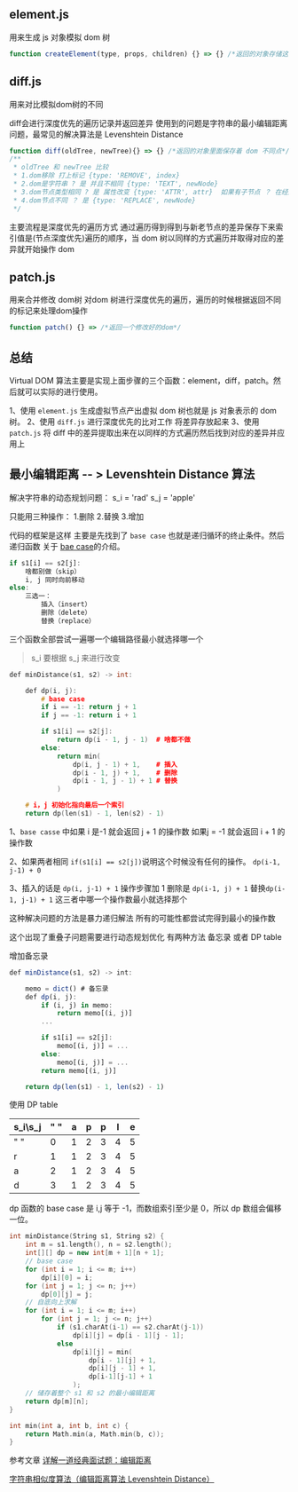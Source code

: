 ## element.js
用来生成 js 对象模拟 dom 树
~~~js
function createElement(type, props, children) {} => {} /*返回的对象存储这 模拟的dom树*/
~~~
## diff.js
用来对比模拟dom树的不同

diff会进行深度优先的遍历记录并返回差异
使用到的问题是字符串的最小编辑距离问题，最常见的解决算法是  Levenshtein Distance
~~~js
function diff(oldTree, newTree){} => {} /*返回的对象里面保存着 dom 不同点*/
/**
 * oldTree 和 newTree 比较
 * 1.dom移除 打上标记 {type: 'REMOVE', index}
 * 2.dom是字符串 ? 是 并且不相同 {type: 'TEXT', newNode}
 * 3.dom节点类型相同 ? 是 属性改变 {type: 'ATTR', attr}  如果有子节点 ？ 在经历 1->4 的步骤
 * 4.dom节点不同 ？ 是 {type: 'REPLACE', newNode}
 */
~~~

主要流程是深度优先的遍历方式 通过遍历得到得到与新老节点的差异保存下来索引值是(节点深度优先)遍历的顺序，当 dom 树以同样的方式遍历并取得对应的差异就开始操作 dom 


## patch.js
用来合并修改 dom树
对dom 树进行深度优先的遍历，遍历的时候根据返回不同的标记来处理dom操作
~~~js
function patch() {} => /*返回一个修改好的dom*/
~~~


## 总结 

Virtual DOM 算法主要是实现上面步骤的三个函数：element，diff，patch。然后就可以实际的进行使用。

1、使用 `element.js` 生成虚拟节点产出虚拟 dom 树也就是 js 对象表示的 dom 树。
2、使用 `diff.js` 进行深度优先的比对工作 将差异存放起来
3、使用 `patch.js` 将 diff 中的差异提取出来在以同样的方式遍历然后找到对应的差异并应用上

## 最小编辑距离 -- > Levenshtein Distance 算法

解决字符串的动态规划问题：
s_i = 'rad'
s_j = 'apple'

只能用三种操作： 1.删除 2.替换 3.增加

代码的框架是这样 主要是先找到了 `base case` 也就是递归循环的终止条件。然后递归函数 关于 [bae case](https://akaedu.github.io/book/ch05s03.html)的介绍。
~~~js
if s1[i] == s2[j]:
    啥都别做（skip）
    i, j 同时向前移动
else:
    三选一：
        插入（insert）
        删除（delete）
        替换（replace）
~~~
三个函数全部尝试一遍哪一个编辑路径最小就选择哪一个
> s_i 要根据 s_j 来进行改变
~~~ c++
def minDistance(s1, s2) -> int:

    def dp(i, j):
        # base case
        if i == -1: return j + 1
        if j == -1: return i + 1

        if s1[i] == s2[j]:
            return dp(i - 1, j - 1)  # 啥都不做
        else:
            return min(
                dp(i, j - 1) + 1,    # 插入
                dp(i - 1, j) + 1,    # 删除
                dp(i - 1, j - 1) + 1 # 替换
            )

    # i，j 初始化指向最后一个索引
    return dp(len(s1) - 1, len(s2) - 1)
~~~
1、`base casse` 中如果 i 是-1 就会返回 j + 1 的操作数 如果j = -1 就会返回 i + 1 的操作数

2、如果两者相同 `if(s1[i] == s2[j])`说明这个时候没有任何的操作。 `dp(i-1, j-1) + 0`

3、插入的话是 `dp(i, j-1) + 1` 操作步骤加 1  删除是 `dp(i-1, j) + 1` 替换`dp(i-1, j-1) + 1` 这三者中哪一个操作数最小就选择那个

这种解决问题的方法是暴力递归解法 所有的可能性都尝试完得到最小的操作数

这个出现了重叠子问题需要进行动态规划优化 有两种方法 备忘录 或者 DP table

增加备忘录
~~~js
def minDistance(s1, s2) -> int:

    memo = dict() # 备忘录
    def dp(i, j):
        if (i, j) in memo: 
            return memo[(i, j)]
        ...

        if s1[i] == s2[j]:
            memo[(i, j)] = ...  
        else:
            memo[(i, j)] = ...
        return memo[(i, j)]

    return dp(len(s1) - 1, len(s2) - 1)
~~~

使用 DP table

| s_i\s_j | "  " | a    | p    | p    | l    | e    |
| ---- | :--- | ---- | ---- | ---- | ---- | ---- |
| "  " | 0    | 1    | 2    | 3    | 4    | 5    |
| r    | 1    | 1    | 2    | 3    | 4    | 5    |
| a    | 2    | 1    | 2    | 3    | 4    | 5    |
| d    | 3    | 1    | 2    | 3    | 4    | 5    |

dp 函数的 base case 是 i,j 等于 -1，而数组索引至少是 0，所以 dp 数组会偏移一位。


~~~ c++
int minDistance(String s1, String s2) {
    int m = s1.length(), n = s2.length();
    int[][] dp = new int[m + 1][n + 1];
    // base case 
    for (int i = 1; i <= m; i++)
        dp[i][0] = i;
    for (int j = 1; j <= n; j++)
        dp[0][j] = j;
    // 自底向上求解
    for (int i = 1; i <= m; i++)
        for (int j = 1; j <= n; j++)
            if (s1.charAt(i-1) == s2.charAt(j-1))
                dp[i][j] = dp[i - 1][j - 1];
            else               
                dp[i][j] = min(
                    dp[i - 1][j] + 1,
                    dp[i][j - 1] + 1,
                    dp[i-1][j-1] + 1
                );
    // 储存着整个 s1 和 s2 的最小编辑距离
    return dp[m][n];
}

int min(int a, int b, int c) {
    return Math.min(a, Math.min(b, c));
}
~~~

参考文章 [详解一道经典面试题：编辑距离](https://zhuanlan.zhihu.com/p/80682302)

[字符串相似度算法（编辑距离算法 Levenshtein Distance）](https://www.cnblogs.com/ivanyb/archive/2011/11/25/2263356.html)
